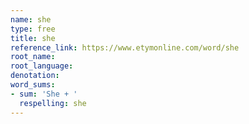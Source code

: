 ```yaml
---
name: she
type: free
title: she
reference_link: https://www.etymonline.com/word/she
root_name: 
root_language: 
denotation: 
word_sums:
- sum: 'She + '
  respelling: she
---
```

